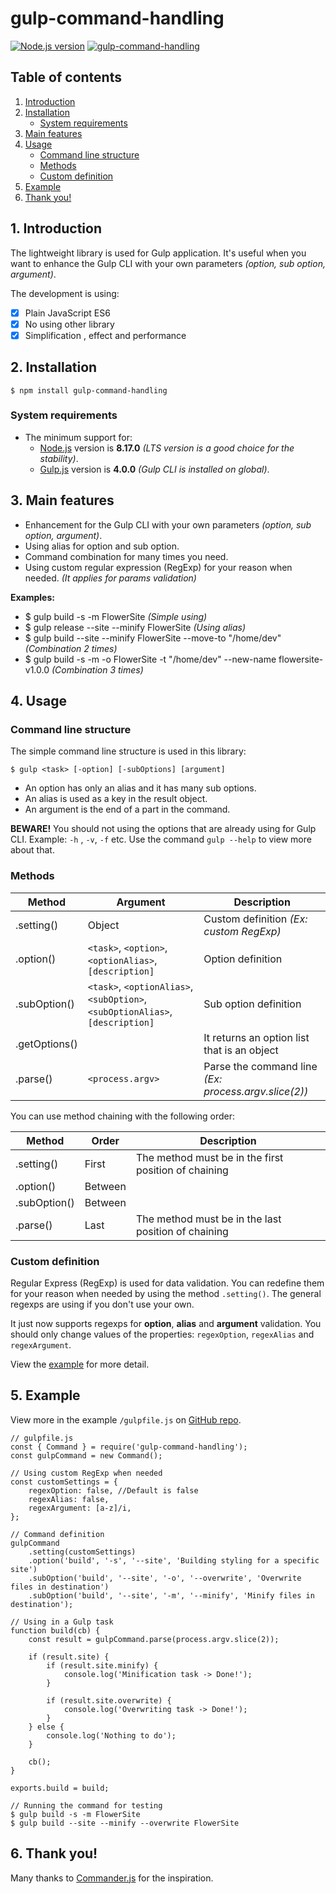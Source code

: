 # gulp-command-handling
[![Node.js version](https://img.shields.io/node/v/gulp-command-handling.svg?style=flat)](https://nodejs.org) [![gulp-command-handling](https://img.shields.io/npm/v/gulp-command-handling.svg?style=flat&color=red)](https://www.npmjs.com/package/gulp-command-handling/)

## Table of contents

1. [Introduction](#1-introduction)
2. [Installation](#2-installation)
    - [System requirements](#system-requirements)
3. [Main features](#3-main-features)
4. [Usage](#4-usage)
    - [Command line structure](#command-line-structure)
    - [Methods](#methods)
    - [Custom definition](#custom-definition)
5. [Example](#5-example)
6. [Thank you!](#6-thank-you)

## 1. Introduction

The lightweight library is used for Gulp application. It's useful when you want to enhance the Gulp CLI with your own parameters _(option, sub option, argument)_.

The development is using:

- [x] Plain JavaScript ES6
- [x] No using other library
- [x] Simplification , effect and performance

## 2. Installation

`$ npm install gulp-command-handling`

### System requirements

-   The minimum support for:
    -   [Node.js](https://nodejs.org/) version is **8.17.0** _(LTS version is a good choice for the stability)_.
    -   [Gulp.js](https://gulpjs.com/) version is **4.0.0** _(Gulp CLI is installed on global)_.

## 3. Main features

-   Enhancement for the Gulp CLI with your own parameters _(option, sub option, argument)_.
-   Using alias for option and sub option.
-   Command combination for many times you need.
-   Using custom regular expression (RegExp) for your reason when needed. _(It applies for params validation)_

**Examples:**

- $ gulp build -s -m FlowerSite _(Simple using)_
- $ gulp release --site --minify FlowerSite _(Using alias)_
- $ gulp build --site --minify FlowerSite --move-to "/home/dev" _(Combination 2 times)_
- $ gulp build -s -m -o FlowerSite -t "/home/dev" --new-name flowersite-v1.0.0 _(Combination 3 times)_

## 4. Usage

### Command line structure

The simple command line structure is used in this library:

`$ gulp <task> [-option] [-subOptions] [argument]`

-   An option has only an alias and it has many sub options.
-   An alias is used as a key in the result object.
-   An argument is the end of a part in the command.

**BEWARE!** You should not using the options that are already using for Gulp CLI. Example: `-h` , `-v`, `-f` etc. Use the command `gulp --help` to view more about that.

### Methods

| Method | Argument | Description |
|---|---|---|
|.setting()|Object|Custom definition _(Ex: custom RegExp)_|
|.option()|`<task>`, `<option>`, `<optionAlias>`, `[description]`|Option definition|
|.subOption()|`<task>`, `<optionAlias>`, `<subOption>`, `<subOptionAlias>`, `[description]`|Sub option definition|
|.getOptions()||It returns an option list that is an object|
|.parse()|`<process.argv>`|Parse the command line _(Ex: process.argv.slice(2))_|

You can use method chaining with the following order:

|Method|Order|Description|
|---|---|---|
|.setting()|First|The method must be in the first position of chaining|
|.option()|Between||
|.subOption()|Between||
|.parse()|Last|The method must be in the last position of chaining|

### Custom definition
Regular Express (RegExp) is used for data validation. You can redefine them for your reason when needed by using the method `.setting()`. The general regexps are using if you don't use your own.

It just now supports regexps for **option**, **alias** and **argument** validation. You should only change values of the properties: `regexOption`, `regexAlias` and `regexArgument`.

View the [example](#5-example) for more detail.

## 5. Example

View more in the example `/gulpfile.js` on [GitHub repo](https://github.com/nguyenkhois/gulp-command-handling).

```
// gulpfile.js
const { Command } = require('gulp-command-handling');
const gulpCommand = new Command();

// Using custom RegExp when needed
const customSettings = {
    regexOption: false, //Default is false
    regexAlias: false,
    regexArgument: [a-z]/i,
};

// Command definition
gulpCommand
    .setting(customSettings)
    .option('build', '-s', '--site', 'Building styling for a specific site')
    .subOption('build', '--site', '-o', '--overwrite', 'Overwrite files in destination')
    .subOption('build', '--site', '-m', '--minify', 'Minify files in destination');

// Using in a Gulp task
function build(cb) {
    const result = gulpCommand.parse(process.argv.slice(2));

    if (result.site) {
        if (result.site.minify) {
            console.log('Minification task -> Done!');
        }

        if (result.site.overwrite) {
            console.log('Overwriting task -> Done!');
        }
    } else {
        console.log('Nothing to do');
    }

    cb();
}

exports.build = build;
```

```
// Running the command for testing
$ gulp build -s -m FlowerSite
$ gulp build --site --minify --overwrite FlowerSite
```

## 6. Thank you!
Many thanks to [Commander.js](https://github.com/tj/commander.js) for the inspiration.
